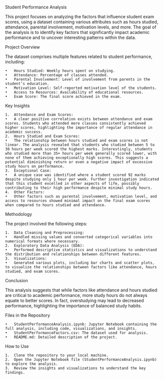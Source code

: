 Student Performance Analysis

This project focuses on analyzing the factors that influence student exam scores, using a dataset containing various attributes such as hours studied, attendance, parental involvement, motivation levels, and more. The goal of the analysis is to identify key factors that significantly impact academic performance and to uncover interesting patterns within the data.

Project Overview

The dataset comprises multiple features related to student performance, including:

	•	Hours Studied: Weekly hours spent on studying.
	•	Attendance: Percentage of classes attended.
	•	Parental Involvement: Level of involvement from parents in the student’s education.
	•	Motivation Level: Self-reported motivation level of the students.
	•	Access to Resources: Availability of educational resources.
	•	Exam Score: The final score achieved in the exam.

Key Insights

	1.	Attendance and Exam Scores:
	•	A clear positive correlation exists between attendance and exam scores. Students who attended more classes consistently achieved higher scores, highlighting the importance of regular attendance in academic success.
	2.	Hours Studied and Exam Scores:
	•	The relationship between hours studied and exam scores is not linear. The analysis revealed that students who studied between 5 to 30 hours per week scored the highest marks. Interestingly, students who studied more than 35+ hours per week generally scored lower, with none of them achieving exceptionally high scores. This suggests a potential diminishing return or even a negative impact of excessive study hours on performance.
	3.	Exceptional Case:
	•	A unique case was identified where a student scored 92 marks despite studying only 1 hour per week. Further investigation indicated that this student excelled in other aspects of life, possibly contributing to their high performance despite minimal study hours.
	4.	Other Factors:
	•	Other factors such as parental involvement, motivation level, and access to resources showed minimal impact on the final exam scores when compared to hours studied and attendance.

Methodology

The project involved the following steps:

	1.	Data Cleaning and Preprocessing:
	•	Handled missing values and converted categorical variables into numerical formats where necessary.
	2.	Exploratory Data Analysis (EDA):
	•	Performed descriptive statistics and visualizations to understand the distribution and relationships between different features.
	3.	Visualizations:
	•	Generated various plots, including bar charts and scatter plots, to visualize the relationships between factors like attendance, hours studied, and exam scores.

Conclusion

This analysis suggests that while factors like attendance and hours studied are critical to academic performance, more study hours do not always equate to better scores. In fact, overstudying may lead to decreased performance, highlighting the importance of balanced study habits.

Files in the Repository

	•	StudentPerformanceAnalysis.ipynb: Jupyter Notebook containing the full analysis, including code, visualizations, and insights.
	•	StudentPerformanceFactors.csv: The dataset used for analysis.
	•	README.md: Detailed description of the project.

How to Use

	1.	Clone the repository to your local machine.
	2.	Open the Jupyter Notebook file (StudentPerformanceAnalysis.ipynb) to explore the analysis.
	3.	Review the insights and visualizations to understand the key findings.
